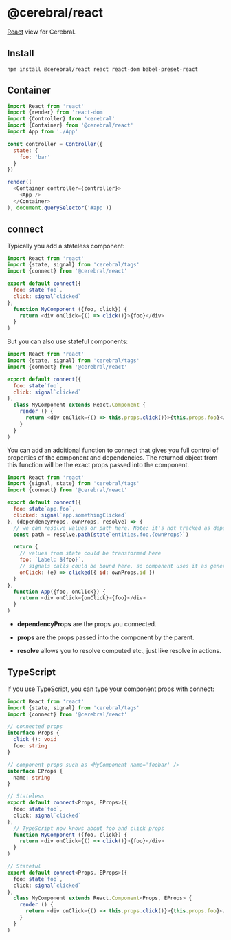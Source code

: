 # @cerebral/react

[React](https://facebook.github.io/react) view for Cerebral.

## Install
`npm install @cerebral/react react react-dom babel-preset-react`

## Container
```js
import React from 'react'
import {render} from 'react-dom'
import {Controller} from 'cerebral'
import {Container} from '@cerebral/react'
import App from './App'

const controller = Controller({
  state: {
    foo: 'bar'
  }
})

render((
  <Container controller={controller}>
    <App />
  </Container>
), document.querySelector('#app'))
```

## connect
Typically you add a stateless component:

```js
import React from 'react'
import {state, signal} from 'cerebral/tags'
import {connect} from '@cerebral/react'

export default connect({
  foo: state`foo`,
  click: signal`clicked`
},
  function MyComponent ({foo, click}) {
    return <div onClick={() => click()}>{foo}</div>
  }
)
```

But you can also use stateful components:
```js
import React from 'react'
import {state, signal} from 'cerebral/tags'
import {connect} from '@cerebral/react'

export default connect({
  foo: state`foo`,
  click: signal`clicked`
},
  class MyComponent extends React.Component {
    render () {
      return <div onClick={() => this.props.click()}>{this.props.foo}</div>
    }
  }
)
```

You can add an additional function to connect that gives you full control of properties of the component and dependencies. The returned object from this function will be the exact props passed into the component.

```js
import React from 'react'
import {signal, state} from 'cerebral/tags'
import {connect} from '@cerebral/react'

export default connect({
  foo: state`app.foo`,
  clicked: signal`app.somethingClicked`
}, (dependencyProps, ownProps, resolve) => {
  // we can resolve values or path here. Note: it's not tracked as dependency
  const path = resolve.path(state`entities.foo.{ownProps}`)

  return {
    // values from state could be transformed here
    foo: `Label: ${foo}`,                       
    // signals calls could be bound here, so component uses it as general callback            
    onClick: (e) => clicked({ id: ownProps.id })
  }
},
  function App({foo, onClick}) {
    return <div onClick={onClick}>{foo}</div>
  }
)
```

- **dependencyProps** are the props you connected.

- **props** are the props passed into the component by the parent.

- **resolve** allows you to resolve computed etc., just like resolve in actions.

## TypeScript

If you use TypeScript, you can type your component props with connect:

```ts
import React from 'react'
import {state, signal} from 'cerebral/tags'
import {connect} from '@cerebral/react'

// connected props
interface Props {
  click (): void
  foo: string
}

// component props such as <MyComponent name='foobar' />
interface EProps {
  name: string
}

// Stateless
export default connect<Props, EProps>({
  foo: state`foo`,
  click: signal`clicked`
},
  // TypeScript now knows about foo and click props
  function MyComponent ({foo, click}) {
    return <div onClick={() => click()}>{foo}</div>
  }
)

// Stateful
export default connect<Props, EProps>({
  foo: state`foo`,
  click: signal`clicked`
},
  class MyComponent extends React.Component<Props, EProps> {
    render () {
      return <div onClick={() => this.props.click()}>{this.props.foo}</div>
    }
  }
)
```
